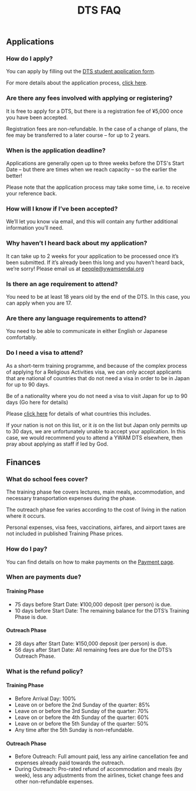 ﻿---
id: faq
title: DTS FAQ
---

## Applications

### How do I apply?

You can apply by filling out the [DTS student application form](https://www.ywamsendai.org/en/dtsapp/).

For more details about the application process, [click here](apply.md).

### Are there any fees involved with applying or registering?

It is free to apply for a DTS, but there is a registration fee of ¥5,000 once you have been accepted.

Registration fees are non-refundable. In the case of a change of plans, the fee may be transferred to a later course – for up to 2 years.

### When is the application deadline?

Applications are generally open up to three weeks before the DTS's Start Date – but there are times when we reach capacity – so the earlier the better!

Please note that the application process may take some time, i.e. to receive your reference back.

### How will I know if I’ve been accepted?

We’ll let you know via email, and this will contain any further additional information you’ll need. 

### Why haven’t I heard back about my application?

It can take up to 2 weeks for your application to be processed once it’s been submitted. If it’s already been this long and you haven’t heard back, we’re sorry! Please email us at people@ywamsendai.org

### Is there an age requirement to attend?

You need to be at least 18 years old by the end of the DTS. In this case, you can apply when you are 17.

### Are there any language requirements to attend?

You need to be able to communicate in either English or Japanese comfortably.

### Do I need a visa to attend?

As a short-term training programme, and because of the complex process of applying for a Religious Activities visa, we can only accept applicants that are national of countries that do not need a visa in order to be in Japan for up to 90 days.

Be of a nationality where you do not need a visa to visit Japan for up to 90 days (Go here for details)

Please [click here](https://www.mofa.go.jp/j_info/visit/visa/short/novisa.html) for details of what countries this includes.

If your nation is not on this list, or it *is* on the list but Japan only permits up to 30 days, we are unfortunately unable to accept your application. In this case, we would recommend you to attend a YWAM DTS elsewhere, then pray about applying as staff if led by God.

## Finances

### What do school fees cover?

The training phase fee covers lectures, main meals, accommodation, and necessary transportation expenses during the phase.

The outreach phase fee varies according to the cost of living in the nation where it occurs.

Personal expenses, visa fees, vaccinations, airfares, and airport taxes are not included in published Training Phase prices.

### How do I pay?

You can find details on how to make payments on the [Payment page](../community/payment.md).

### When are payments due?

#### Training Phase

- 75 days before Start Date: ¥100,000 deposit (per person) is due.
- 10 days before Start Date: The remaining balance for the DTS’s Training Phase is due.

#### Outreach Phase

- 28 days after Start Date: ¥150,000 deposit (per person) is due.
- 56 days after Start Date: All remaining fees are due for the DTS’s Outreach Phase. 

### What is the refund policy?

#### Training Phase

- Before Arrival Day: 100%
- Leave on or before the 2nd Sunday of the quarter: 85%
- Leave on or before the 3rd Sunday of the quarter: 70%
- Leave on or before the 4th Sunday of the quarter: 60%
- Leave on or before the 5th Sunday of the quarter: 50%
- Any time after the 5th Sunday is non-refundable.
 
#### Outreach Phase

- Before Outreach: Full amount paid, less any airline cancellation fee and expenses already paid towards the outreach. 
- During Outreach: Pro-rated refund of accommodation and meals (by week), less any adjustments from the airlines, ticket change fees and other non-refundable expenses.

